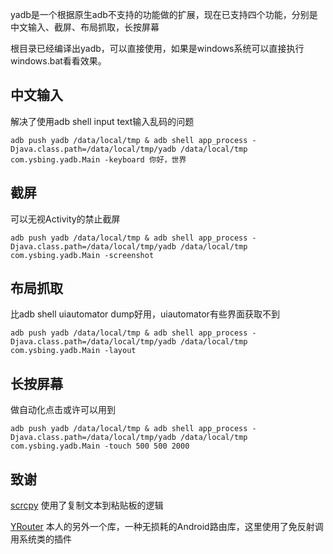 yadb是一个根据原生adb不支持的功能做的扩展，现在已支持四个功能，分别是中文输入、截屏、布局抓取，长按屏幕

根目录已经编译出yadb，可以直接使用，如果是windows系统可以直接执行windows.bat看看效果。

## 中文输入
解决了使用adb shell input text输入乱码的问题
```
adb push yadb /data/local/tmp & adb shell app_process -Djava.class.path=/data/local/tmp/yadb /data/local/tmp com.ysbing.yadb.Main -keyboard 你好，世界
```

## 截屏
可以无视Activity的禁止截屏
```
adb push yadb /data/local/tmp & adb shell app_process -Djava.class.path=/data/local/tmp/yadb /data/local/tmp com.ysbing.yadb.Main -screenshot
```

## 布局抓取
比adb shell uiautomator dump好用，uiautomator有些界面获取不到
```
adb push yadb /data/local/tmp & adb shell app_process -Djava.class.path=/data/local/tmp/yadb /data/local/tmp com.ysbing.yadb.Main -layout
```

## 长按屏幕
做自动化点击或许可以用到
```
adb push yadb /data/local/tmp & adb shell app_process -Djava.class.path=/data/local/tmp/yadb /data/local/tmp com.ysbing.yadb.Main -touch 500 500 2000
```


## 致谢
[scrcpy](https://github.com/Genymobile/scrcpy) 使用了复制文本到粘贴板的逻辑

[YRouter](https://github.com/ysbing/yrouter) 本人的另外一个库，一种无损耗的Android路由库，这里使用了免反射调用系统类的插件
